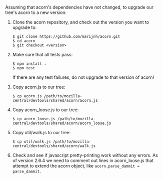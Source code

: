Assuming that acorn's dependencies have not changed, to upgrade our tree's
acorn to a new version:

1. Clone the acorn repository, and check out the version you want to upgrade
to:

       $ git clone https://github.com/marijnh/acorn.git
       $ cd acorn
       $ git checkout <version>

2. Make sure that all tests pass:

       $ npm install .
       $ npm test

   If there are any test failures, do not upgrade to that version of acorn!

3. Copy acorn.js to our tree:

       $ cp acorn.js /path/to/mozilla-central/devtools/shared/acorn/acorn.js

4. Copy acorn_loose.js to our tree:

       $ cp acorn_loose.js /path/to/mozilla-central/devtools/shared/acorn/acorn_loose.js

5. Copy util/walk.js to our tree:

       $ cp util/walk.js /path/to/mozilla-central/devtools/shared/acorn/walk.js

6. Check and see if javascript pretty-printing work without any errors.  As of version 2.6.4 we need to comment out lines in acorn_loose.js that attempt to extend the acorn object, like `acorn.parse_dammit = parse_dammit`.


